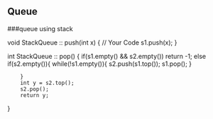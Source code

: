 ## Queue

###queue using stack

void StackQueue :: push(int x)
{
    // Your Code
    s1.push(x);
}

int StackQueue :: pop()
{
        if(s1.empty() && s2.empty()) return -1;
        else if(s2.empty()){
        while(!s1.empty()){
            s2.push(s1.top());
            s1.pop();
        }
        
        }
        int y = s2.top();
        s2.pop();
        return y;
}
#
